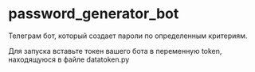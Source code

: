 # password_generator_bot
Телеграм бот, который создает пароли по определенным критериям.

Для запуска вставьте токен вашего бота в переменную token, находящуюся в файле datatoken.py

